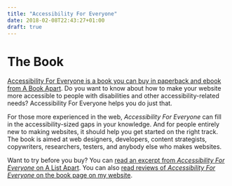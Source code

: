 ```yaml
---
title: "Accessibility For Everyone"
date: 2018-02-08T22:43:27+01:00
draft: true
---
```


# The Book

[Accessibility For Everyone is a book you can buy in paperback and ebook from A Book Apart](https://abookapart.com/products/accessibility-for-everyone). Do you want to know about how to make your website more accessible to people with disabilities and other accessibility-related needs? Accessibility For Everyone helps you do just that.

For those more experienced in the web, *Accessibility For Everyone* can fill in the accessibility-sized gaps in your knowledge. And for people entirely new to making websites, it should help you get started on the right track. The book is aimed at web designers, developers, content strategists, copywriters, researchers, testers, and anybody else who makes websites.

Want to try before you buy? You can [read an excerpt from *Accessibility For Everyone* on A List Apart](https://alistapart.com/article/planning-for-accessibility). You can also [read reviews of *Accessibility For Everyone* on the book page on my website](https://laurakalbag.com/book).